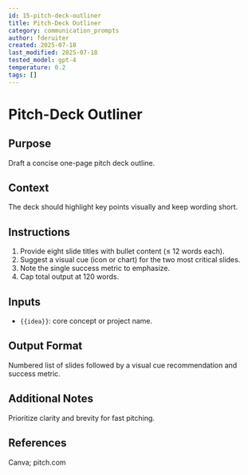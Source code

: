 ```yaml
---
id: 15-pitch-deck-outliner
title: Pitch-Deck Outliner
category: communication_prompts
author: fderuiter
created: 2025-07-18
last_modified: 2025-07-18
tested_model: gpt-4
temperature: 0.2
tags: []
---
```


# Pitch-Deck Outliner

## Purpose

Draft a concise one-page pitch deck outline.

## Context

The deck should highlight key points visually and keep wording short.

## Instructions

<!-- markdownlint-disable MD029 -->

1. Provide eight slide titles with bullet content (≤ 12 words each).
1. Suggest a visual cue (icon or chart) for the two most critical slides.
1. Note the single success metric to emphasize.
1. Cap total output at 120 words.

## Inputs

- `{{idea}}`: core concept or project name.

## Output Format

Numbered list of slides followed by a visual cue recommendation and success metric.

## Additional Notes

Prioritize clarity and brevity for fast pitching.

## References

Canva; pitch.com
